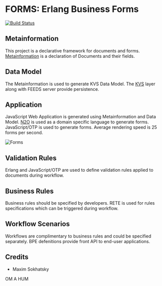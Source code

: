 FORMS: Erlang Business Forms
============================

[![Build Status](https://travis-ci.org/synrc/forms.svg?branch=master)](https://travis-ci.org/synrc/forms)

Metainformation
---------------

This project is a declarative framework for documents and forms.
[Metainformation](include/meta.hrl) is a declaration of Documents and their fields.

Data Model
----------

The Metainformation is used to generate KVS Data Model. 
The [KVS](http://github.com/synrc/kvs) layer along with FEEDS server provide persistence.

Application
-----------

JavaScript Web Application is generated using Metainformation and Data Model.
[N2O](http://github.com/5HT/n2o) is used as a domain specific language to generate forms.
JavaScript/OTP is used to generate forms. Average rendering speed is 25 forms per second.

![Forms](http://synrc.com/lj/Forms.png)


Validation Rules
----------------

Erlang and JavaScript/OTP are used to define validation
rules applied to documents during workflow.

Business Rules
--------------

Business rules should be specified by developers.
RETE is used for rules specifications which can be triggered during workflow.

Workflow Scenarios
------------------

Workflows are complimentary to business rules and could be specified separately.
BPE defenitions provide front API to end-user applications.

Credits
-------

* Maxim Sokhatsky

OM A HUM
